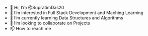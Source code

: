 - 👋 Hi, I’m @SupratimDas20
- 👀 I’m interested in Full Stack Development and Maching Learning
- 🌱 I’m currently learning Data Structures and Algorithms
- 💞️ I’m looking to collaborate on Projects
- 📫 How to reach me 

<!---
SupratimDas20/SupratimDas20 is a ✨ special ✨ repository because its `README.md` (this file) appears on your GitHub profile.
You can click the Preview link to take a look at your changes.
--->
